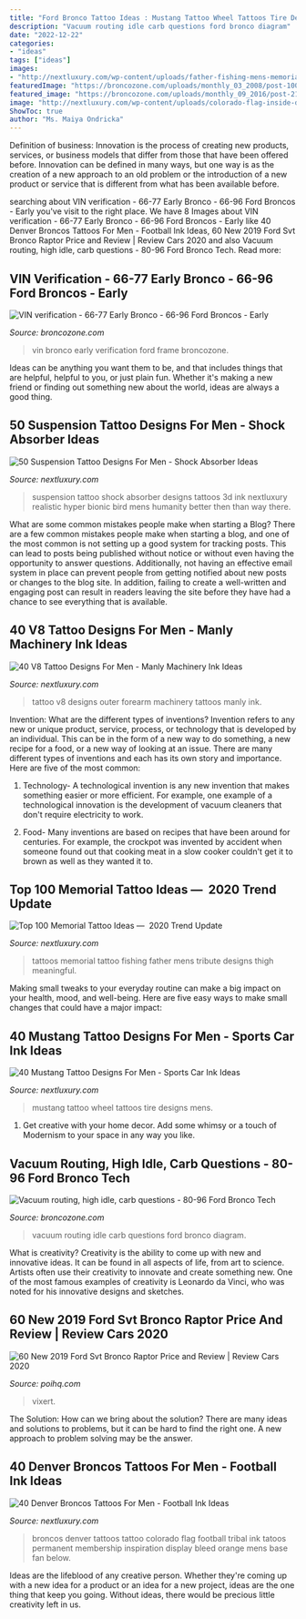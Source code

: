 ```yaml
---
title: "Ford Bronco Tattoo Ideas : Mustang Tattoo Wheel Tattoos Tire Designs Mens"
description: "Vacuum routing idle carb questions ford bronco diagram"
date: "2022-12-22"
categories:
- "ideas"
tags: ["ideas"]
images:
- "http://nextluxury.com/wp-content/uploads/father-fishing-mens-memorial-thigh-tattoos.jpg"
featuredImage: "https://broncozone.com/uploads/monthly_03_2008/post-10053-1204600044.jpg"
featured_image: "https://broncozone.com/uploads/monthly_09_2016/post-21823-0-05777700-1473202740.jpg"
image: "http://nextluxury.com/wp-content/uploads/colorado-flag-inside-denver-broncos-logo-mens-outer-arm-tattoo.jpg"
ShowToc: true
author: "Ms. Maiya Ondricka"
---
```



Definition of business:
Innovation is the process of creating new products, services, or business models that differ from those that have been offered before. Innovation can be defined in many ways, but one way is as the creation of a new approach to an old problem or the introduction of a new product or service that is different from what has been available before.

	

		
searching about VIN verification - 66-77 Early Bronco - 66-96 Ford Broncos - Early you've visit to the right place. We have 8 Images about VIN verification - 66-77 Early Bronco - 66-96 Ford Broncos - Early like 40 Denver Broncos Tattoos For Men - Football Ink Ideas, 60 New 2019 Ford Svt Bronco Raptor Price and Review | Review Cars 2020 and also Vacuum routing, high idle, carb questions - 80-96 Ford Bronco Tech. Read more:
		
    
## VIN Verification - 66-77 Early Bronco - 66-96 Ford Broncos - Early

<img loading=lazy src="https://broncozone.com/uploads/monthly_09_2016/post-21823-0-05777700-1473202740.jpg" onerror="this.onerror=null;this.src='https://tse2.mm.bing.net/th?id=OIP.RYVqLZMiLbAkfblZUO0KMQHaNK&amp;pid=15.1';" alt="VIN verification - 66-77 Early Bronco - 66-96 Ford Broncos - Early">

_Source: broncozone.com_

>vin bronco early verification ford frame broncozone. 

	

Ideas can be anything you want them to be, and that includes things that are helpful, helpful to you, or just plain fun. Whether it's making a new friend or finding out something new about the world, ideas are always a good thing.

    
## 50 Suspension Tattoo Designs For Men - Shock Absorber Ideas

<img loading=lazy src="http://nextluxury.com/wp-content/uploads/guys-suspension-shock-absorber-3d-red-ink-hyper-realistic-tattoos.jpg" onerror="this.onerror=null;this.src='https://tse4.mm.bing.net/th?id=OIP.COeHzxkDrJtJE2YfAOCESAHaHa&amp;pid=15.1';" alt="50 Suspension Tattoo Designs For Men - Shock Absorber Ideas">

_Source: nextluxury.com_

>suspension tattoo shock absorber designs tattoos 3d ink nextluxury realistic hyper bionic bird mens humanity better then than way there. 

	

What are some common mistakes people make when starting a Blog?
There are a few common mistakes people make when starting a blog, and one of the most common is not setting up a good system for tracking posts. This can lead to posts being published without notice or without even having the opportunity to answer questions. Additionally, not having an effective email system in place can prevent people from getting notified about new posts or changes to the blog site. In addition, failing to create a well-written and engaging post can result in readers leaving the site before they have had a chance to see everything that is available.

    
## 40 V8 Tattoo Designs For Men - Manly Machinery Ink Ideas

<img loading=lazy src="http://nextluxury.com/wp-content/uploads/negative-space-guys-v8-outer-forearm-tattoo.jpg" onerror="this.onerror=null;this.src='https://tse4.mm.bing.net/th?id=OIP.-8ULEv0YS9pg77OMZ0aIhQHaHa&amp;pid=15.1';" alt="40 V8 Tattoo Designs For Men - Manly Machinery Ink Ideas">

_Source: nextluxury.com_

>tattoo v8 designs outer forearm machinery tattoos manly ink. 

	

Invention: What are the different types of inventions?
Invention refers to any new or unique product, service, process, or technology that is developed by an individual. This can be in the form of a new way to do something, a new recipe for a food, or a new way of looking at an issue. There are many different types of inventions and each has its own story and importance. Here are five of the most common:
1. Technology- A technological invention is any new invention that makes something easier or more efficient. For example, one example of a technological innovation is the development of vacuum cleaners that don't require electricity to work.

2. Food- Many inventions are based on recipes that have been around for centuries. For example, the crockpot was invented by accident when someone found out that cooking meat in a slow cooker couldn't get it to brown as well as they wanted it to.

    
## Top 100 Memorial Tattoo Ideas — ️ 2020 Trend Update

<img loading=lazy src="http://nextluxury.com/wp-content/uploads/father-fishing-mens-memorial-thigh-tattoos.jpg" onerror="this.onerror=null;this.src='https://tse3.mm.bing.net/th?id=OIP.pVsXT8uUYj9rkPqDPOUfswHaHa&amp;pid=15.1';" alt="Top 100 Memorial Tattoo Ideas — ️ 2020 Trend Update">

_Source: nextluxury.com_

>tattoos memorial tattoo fishing father mens tribute designs thigh meaningful. 

	

Making small tweaks to your everyday routine can make a big impact on your health, mood, and well-being. Here are five easy ways to make small changes that could have a major impact: 

    
## 40 Mustang Tattoo Designs For Men - Sports Car Ink Ideas

<img loading=lazy src="http://nextluxury.com/wp-content/uploads/mustang-tire-and-wheel-mens-inner-arm-bicep-tattoos.jpg" onerror="this.onerror=null;this.src='https://tse3.mm.bing.net/th?id=OIP.4-_wmUwBSjjzv0t3417uAQHaHa&amp;pid=15.1';" alt="40 Mustang Tattoo Designs For Men - Sports Car Ink Ideas">

_Source: nextluxury.com_

>mustang tattoo wheel tattoos tire designs mens. 

	

1. Get creative with your home decor. Add some whimsy or a touch of Modernism to your space in any way you like. 

    
## Vacuum Routing, High Idle, Carb Questions - 80-96 Ford Bronco Tech

<img loading=lazy src="https://broncozone.com/uploads/monthly_03_2008/post-10053-1204600044.jpg" onerror="this.onerror=null;this.src='https://tse3.mm.bing.net/th?id=OIP.U8pNH4YeLMCjaRAPysklIAHaFj&amp;pid=15.1';" alt="Vacuum routing, high idle, carb questions - 80-96 Ford Bronco Tech">

_Source: broncozone.com_

>vacuum routing idle carb questions ford bronco diagram. 

	

What is creativity?
Creativity is the ability to come up with new and innovative ideas. It can be found in all aspects of life, from art to science. Artists often use their creativity to innovate and create something new. One of the most famous examples of creativity is Leonardo da Vinci, who was noted for his innovative designs and sketches.

    
## 60 New 2019 Ford Svt Bronco Raptor Price And Review | Review Cars 2020

<img loading=lazy src="https://poihq.com/wp-content/uploads/2019/06/60-New-2019-Ford-Svt-Bronco-Raptor-Price-and-Review-800x600.jpg" onerror="this.onerror=null;this.src='https://tse2.mm.bing.net/th?id=OIP.UrCVMCg-faSQjn7gW8iN6wHaFj&amp;pid=15.1';" alt="60 New 2019 Ford Svt Bronco Raptor Price and Review | Review Cars 2020">

_Source: poihq.com_

>vixert. 

	

The Solution: How can we bring about the solution?
There are many ideas and solutions to problems, but it can be hard to find the right one. A new approach to problem solving may be the answer.

    
## 40 Denver Broncos Tattoos For Men - Football Ink Ideas

<img loading=lazy src="http://nextluxury.com/wp-content/uploads/colorado-flag-inside-denver-broncos-logo-mens-outer-arm-tattoo.jpg" onerror="this.onerror=null;this.src='https://tse4.mm.bing.net/th?id=OIP.ouomgk4Z2y1WoumktdWGlgHaHb&amp;pid=15.1';" alt="40 Denver Broncos Tattoos For Men - Football Ink Ideas">

_Source: nextluxury.com_

>broncos denver tattoos tattoo colorado flag football tribal ink tatoos permanent membership inspiration display bleed orange mens base fan below. 

	

Ideas are the lifeblood of any creative person. Whether they're coming up with a new idea for a product or an idea for a new project, ideas are the one thing that keep you going. Without ideas, there would be precious little creativity left in us.

